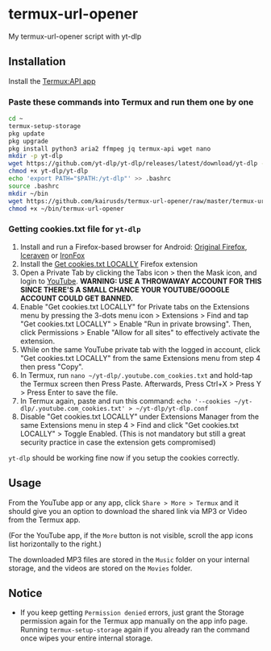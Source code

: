 # termux-url-opener
My termux-url-opener script with yt-dlp

## Installation
Install the [Termux:API app](https://f-droid.org/en/packages/com.termux.api/)

### Paste these commands into Termux and run them one by one

```sh
cd ~
termux-setup-storage
pkg update
pkg upgrade
pkg install python3 aria2 ffmpeg jq termux-api wget nano
mkdir -p yt-dlp
wget https://github.com/yt-dlp/yt-dlp/releases/latest/download/yt-dlp -O yt-dlp/
chmod +x yt-dlp/yt-dlp
echo 'export PATH="$PATH:/yt-dlp"' >> .bashrc
source .bashrc
mkdir ~/bin
wget https://github.com/kairusds/termux-url-opener/raw/master/termux-url-opener -P ~/bin
chmod +x ~/bin/termux-url-opener
```

### Getting cookies.txt file for `yt-dlp`
1. Install and run a Firefox-based browser for Android: [Original Firefox](https://play.google.com/store/apps/details?id=org.mozilla.firefox), [Iceraven](https://github.com/fork-maintainers/iceraven-browser/releases/latest) or [IronFox](https://gitlab.com/ironfox-oss/IronFox/-/releases)
2. Install the [Get cookies.txt LOCALLY](https://addons.mozilla.org/en-US/firefox/addon/get-cookies-txt-locally/) Firefox extension
3. Open a Private Tab by clicking the Tabs icon > then the Mask icon, and login to [YouTube](https://youtube.com). **WARNING: USE A THROWAWAY ACCOUNT FOR THIS SINCE THERE'S A SMALL CHANCE YOUR YOUTUBE/GOOGLE ACCOUNT COULD GET BANNED.**
4. Enable "Get cookies.txt LOCALLY" for Private tabs on the Extensions menu by pressing the 3-dots menu icon > Extensions > Find and tap "Get cookies.txt LOCALLY" > Enable "Run in private browsing". Then, click Permissions > Enable "Allow for all sites" to effectively activate the extension.
5. While on the same YouTube private tab with the logged in account, click "Get cookies.txt LOCALLY" from the same Extensions menu from step 4 then press "Copy".
6. In Termux, run `nano ~/yt-dlp/.youtube.com_cookies.txt` and hold-tap the Termux screen then Press Paste. Afterwards, Press Ctrl+X > Press Y > Press Enter to save the file.
6. In Termux again, paste and run this command: `echo '--cookies ~/yt-dlp/.youtube.com_cookies.txt' > ~/yt-dlp/yt-dlp.conf`
7. Disable "Get cookies.txt LOCALLY" under Extensions Manager from the same Extensions menu in step 4 > Find and click "Get cookies.txt LOCALLY" > Toggle Enabled. (This is not mandatory but still a great security practice in case the extension gets compromised)

`yt-dlp` should be working fine now if you setup the cookies correctly.

## Usage
From the YouTube app or any app, click `Share > More > Termux` and it should give you an option to download the shared link via MP3 or Video from the Termux app.

(For the YouTube app, if the `More` button is not visible, scroll the app icons list horizontally to the right.)

The downloaded MP3 files are stored in the `Music` folder on your internal storage, and the videos are stored on the `Movies` folder.

## Notice
- If you keep getting `Permission denied` errors, just grant the Storage permission again for the Termux app manually on the app info page. Running `termux-setup-storage` again if you already ran the command once wipes your entire internal storage.
